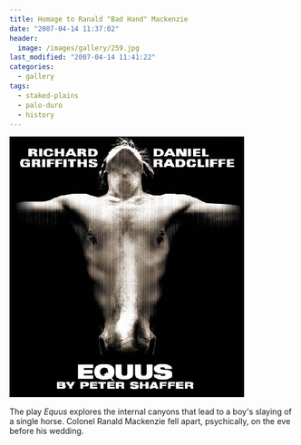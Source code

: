 ```yaml
---
title: Homage to Ranald "Bad Hand" Mackenzie
date: "2007-04-14 11:37:02"
header:
  image: /images/gallery/259.jpg
last_modified: "2007-04-14 11:41:22"
categories:
  - gallery
tags:
  - staked-plains
  - palo-duro
  - history  
---
```

![259](/images/gallery/259.jpg)

The play _Equus_ explores the internal canyons that lead to a boy's slaying of a single horse. Colonel Ranald Mackenzie fell apart, psychically, on the eve before his wedding.
